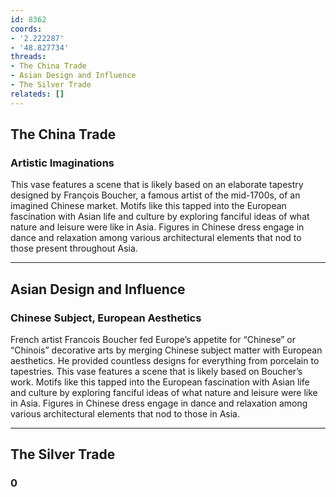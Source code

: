 ```yaml
---
id: 8362
coords:
- '2.222287'
- '48.827734'
threads:
- The China Trade
- Asian Design and Influence
- The Silver Trade
relateds: []
---
```


## The China Trade

### Artistic Imaginations

This vase features a scene that is likely based on an elaborate tapestry designed by François Boucher, a famous artist of the mid-1700s, of an imagined Chinese market. Motifs like this tapped into the European fascination with Asian life and culture by exploring fanciful ideas of what nature and leisure were like in Asia. Figures in Chinese dress engage in dance and relaxation among various architectural elements that nod to those present throughout Asia.

* * *

## Asian Design and Influence

### Chinese Subject, European Aesthetics

French artist Francois Boucher fed Europe’s appetite for “Chinese” or “Chinois” decorative arts by merging Chinese subject matter with European aesthetics. He provided countless designs for everything from porcelain to tapestries. This vase features a scene that is likely based on Boucher’s work. Motifs like this tapped into the European fascination with Asian life and culture by exploring fanciful ideas of what nature and leisure were like in Asia. Figures in Chinese dress engage in dance and relaxation among various architectural elements that nod to those in Asia.

* * *

## The Silver Trade

### 0
